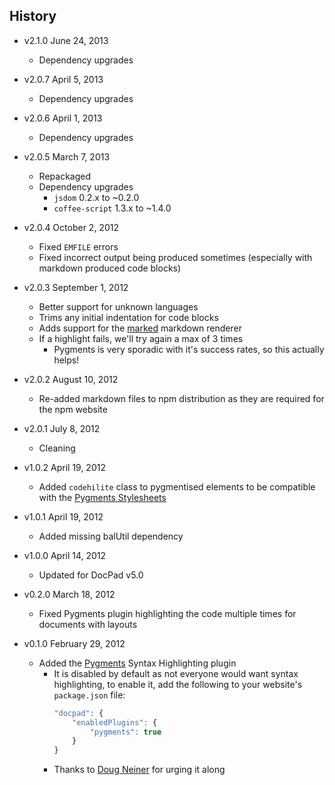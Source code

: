 ## History

- v2.1.0 June 24, 2013
	- Dependency upgrades

- v2.0.7 April 5, 2013
	- Dependency upgrades

- v2.0.6 April 1, 2013
	- Dependency upgrades

- v2.0.5 March 7, 2013
	- Repackaged
	- Dependency upgrades
		-  `jsdom` 0.2.x to ~0.2.0
		-  `coffee-script` 1.3.x to ~1.4.0

- v2.0.4 October 2, 2012
	- Fixed `EMFILE` errors
	- Fixed incorrect output being produced sometimes (especially with markdown produced code blocks)

- v2.0.3 September 1, 2012
	- Better support for unknown languages
	- Trims any initial indentation for code blocks
	- Adds support for the [marked](https://github.com/chjj/marked) markdown renderer
	- If a highlight fails, we'll try again a max of 3 times
		- Pygments is very sporadic with it's success rates, so this actually helps!

- v2.0.2 August 10, 2012
	- Re-added markdown files to npm distribution as they are required for the npm website

- v2.0.1 July 8, 2012
	- Cleaning

- v1.0.2 April 19, 2012
	- Added `codehilite` class to pygmentised elements to be compatible with the [Pygments Stylesheets](https://github.com/richleland/pygments-css)

- v1.0.1 April 19, 2012
	- Added missing balUtil dependency

- v1.0.0 April 14, 2012
	- Updated for DocPad v5.0

- v0.2.0 March 18, 2012
	- Fixed Pygments plugin highlighting the code multiple times for documents with layouts

- v0.1.0 February 29, 2012
	- Added the [Pygments](http://pygments.org/) Syntax Highlighting plugin
		- It is disabled by default as not everyone would want syntax highlighting, to enable it, add the following to your website's `package.json` file:
			``` javascript
			"docpad": {
				"enabledPlugins": {
					"pygments": true
				}
			}
			```
		- Thanks to [Doug Neiner](https://github.com/dcneiner) for urging it along